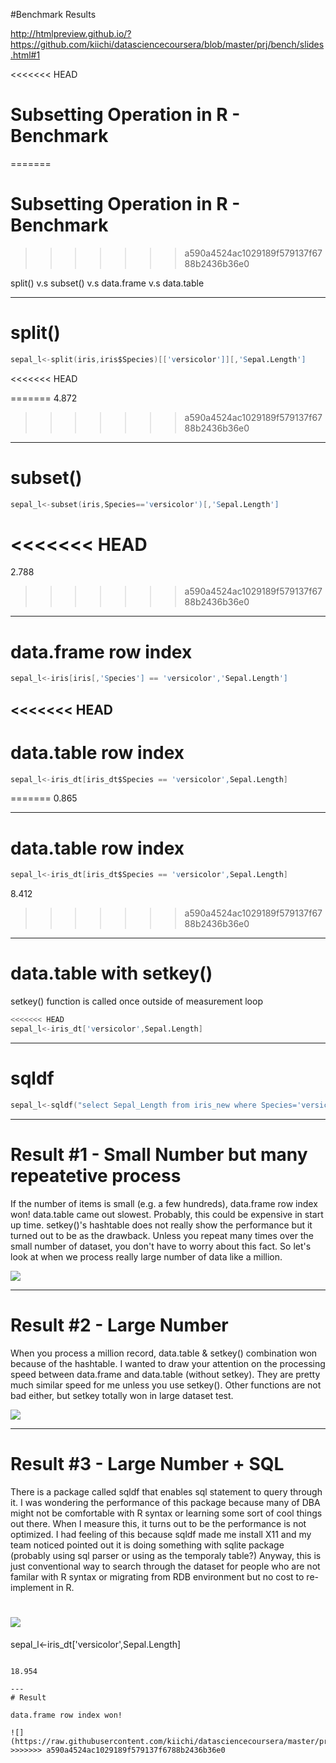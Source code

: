 #Benchmark Results

http://htmlpreview.github.io/?https://github.com/kiichi/datasciencecoursera/blob/master/prj/bench/slides.html#1

<<<<<<< HEAD
# Subsetting Operation in R - Benchmark
=======





# Subsetting Operation in R - Benchmark 
>>>>>>> a590a4524ac1029189f579137f6788b2436b36e0

split() v.s subset() v.s data.frame v.s data.table

---
# split()

```s
sepal_l<-split(iris,iris$Species)[['versicolor']][,'Sepal.Length']  
```

<<<<<<< HEAD

=======
4.872 
>>>>>>> a590a4524ac1029189f579137f6788b2436b36e0

---
# subset()
```s
sepal_l<-subset(iris,Species=='versicolor')[,'Sepal.Length']
```

<<<<<<< HEAD
=======
2.788 

>>>>>>> a590a4524ac1029189f579137f6788b2436b36e0
---
# data.frame row index
```s
sepal_l<-iris[iris[,'Species'] == 'versicolor','Sepal.Length']
```

<<<<<<< HEAD
---
# data.table row index
```s
sepal_l<-iris_dt[iris_dt$Species == 'versicolor',Sepal.Length]
```

=======
0.865 

---
# data.table row index
```s
sepal_l<-iris_dt[iris_dt$Species == 'versicolor',Sepal.Length]    
```

8.412 

>>>>>>> a590a4524ac1029189f579137f6788b2436b36e0
---
# data.table with setkey()
setkey() function is called once outside of measurement loop
```s
<<<<<<< HEAD
sepal_l<-iris_dt['versicolor',Sepal.Length]
```
---
# sqldf
```s
sepal_l<-sqldf("select Sepal_Length from iris_new where Species='versicolor'")
```


---
# Result #1 - Small Number but many repeatetive process

If the number of items is small (e.g. a few hundreds), data.frame row index won! data.table came out
slowest. Probably, this could be expensive in start up time. setkey()'s hashtable does not
really show the performance but it turned out to be as the drawback. Unless you repeat many times
over the small number of dataset, you don't have to worry about this fact. So let's look at when
we process really large number of data like a million.

![](https://raw.githubusercontent.com/kiichi/datasciencecoursera/master/prj/bench/bench_small.png)

---
# Result #2 - Large Number

When you process a million record, data.table & setkey() combination won because of the hashtable.
I wanted to draw your attention on the processing speed between data.frame and data.table (without
setkey). They are pretty much similar speed for me unless you use setkey(). Other functions are not
bad either, but setkey totally won in large dataset test.

![](https://raw.githubusercontent.com/kiichi/datasciencecoursera/master/prj/bench/bench.png)

---
# Result #3 - Large Number + SQL

There is a package called sqldf that enables sql statement to query through it. I was wondering the
performance of this package because many of DBA might not be comfortable with R syntax or learning
some sort of cool things out there. When I measure this, it turns out to be the performance is not
optimized. I had feeling of this because sqldf made me install X11 and my team noticed pointed out
it is doing something with sqlite package (probably using sql parser or using as the temporaly table?)
Anyway, this is just conventional way to search through the dataset for people who are not familar
with R syntax or migrating from RDB environment but no cost to re-implement in R.

![](https://raw.githubusercontent.com/kiichi/datasciencecoursera/master/prj/bench/bench_with_sql.png)
=======
sepal_l<-iris_dt['versicolor',Sepal.Length]    
```

18.954 

---
# Result

data.frame row index won!

![](https://raw.githubusercontent.com/kiichi/datasciencecoursera/master/prj/bench/bench.png)
>>>>>>> a590a4524ac1029189f579137f6788b2436b36e0

